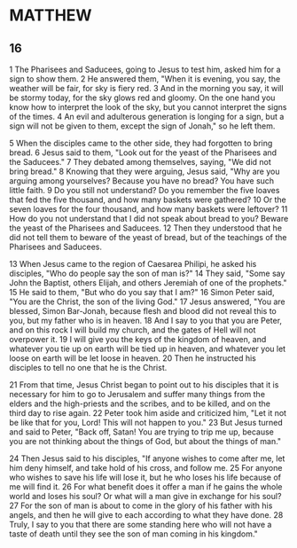 # MATTHEW

## 16

1 The Pharisees and Saducees, going to Jesus to test him, asked him for a sign to show them. 2 He answered them, "When it is evening, you say, the weather will be fair, for sky is fiery red. 3 And in the morning you say, it will be stormy today, for the sky glows red and gloomy. On the one hand you know how to interpret the look of the sky, but you cannot interpret the signs of the times. 4 An evil and adulterous generation is longing for a sign, but a sign will not be given to them, except the sign of Jonah," so he left them.

5 When the disciples came to the other side, they had forgotten to bring bread. 6 Jesus said to them, "Look out for the yeast of the Pharisees and the Saducees." 7 They debated among themselves, saying, "We did not bring bread." 8 Knowing that they were arguing, Jesus said, "Why are you arguing among yourselves? Because you have no bread? You have such little faith. 9 Do you still not understand? Do you remember the five loaves that fed the five thousand, and how many baskets were gathered? 10 Or the seven loaves for the four thousand, and how many baskets were leftover? 11 How do you not understand that I did not speak about bread to you? Beware the yeast of the Pharisees and Saducees. 12 Then they understood that he did not tell them to beware of the yeast of bread, but of the teachings of the Pharisees and Saducees.

13 When Jesus came to the region of Caesarea Philipi, he asked his disciples, "Who do people say the son of man is?" 14 They said, "Some say John the Baptist, others Elijah, and others Jeremiah of one of the prophets." 15 He said to them, "But who do you say that I am?" 16 Simon Peter said, "You are the Christ, the son of the living God." 17 Jesus answered, "You are blessed, Simon Bar-Jonah, because flesh and blood did not reveal this to you, but my father who is in heaven. 18 And I say to you that you are Peter, and on this rock I will build my church, and the gates of Hell will not overpower it. 19 I will give you the keys of the kingdom of heaven, and whatever you tie up on earth will be tied up in heaven, and whatever you let loose on earth will be let loose in heaven. 20 Then he instructed his disciples to tell no one that he is the Christ.

21 From that time, Jesus Christ began to point out to his disciples that it is necessary for him to go to Jerusalem and suffer many things from the elders and the high-priests and the scribes, and to be killed, and on the third day to rise again. 22 Peter took him aside and criticized him, "Let it not be like that for you, Lord! This will not happen to you." 23 But Jesus turned and said to Peter, "Back off, Satan! You are trying to trip me up, because you are not thinking about the things of God, but about the things of man."

24 Then Jesus said to his disciples, "If anyone wishes to come after me, let him deny himself, and take hold of his cross, and follow me. 25 For anyone who wishes to save his life will lose it, but he who loses his life because of me will find it. 26 For what benefit does it offer a man if he gains the whole world and loses his soul? Or what will a man give in exchange for his soul? 27 For the son of man is about to come in the glory of his father with his angels, and then he will give to each according to what they have done. 28 Truly, I say to you that there are some standing here who will not have a taste of death until they see the son of man coming in his kingdom."